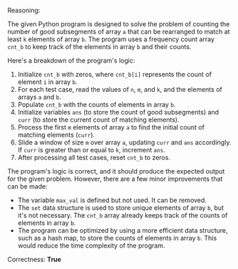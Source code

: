Reasoning:

The given Python program is designed to solve the problem of counting the number of good subsegments of array `a` that can be rearranged to match at least `k` elements of array `b`. The program uses a frequency count array `cnt_b` to keep track of the elements in array `b` and their counts.

Here's a breakdown of the program's logic:

1.  Initialize `cnt_b` with zeros, where `cnt_b[i]` represents the count of element `i` in array `b`.
2.  For each test case, read the values of `n`, `m`, and `k`, and the elements of arrays `a` and `b`.
3.  Populate `cnt_b` with the counts of elements in array `b`.
4.  Initialize variables `ans` (to store the count of good subsegments) and `curr` (to store the current count of matching elements).
5.  Process the first `m` elements of array `a` to find the initial count of matching elements (`curr`).
6.  Slide a window of size `m` over array `a`, updating `curr` and `ans` accordingly. If `curr` is greater than or equal to `k`, increment `ans`.
7.  After processing all test cases, reset `cnt_b` to zeros.

The program's logic is correct, and it should produce the expected output for the given problem. However, there are a few minor improvements that can be made:

*   The variable `max_val` is defined but not used. It can be removed.
*   The `set` data structure is used to store unique elements of array `b`, but it's not necessary. The `cnt_b` array already keeps track of the counts of elements in array `b`.
*   The program can be optimized by using a more efficient data structure, such as a hash map, to store the counts of elements in array `b`. This would reduce the time complexity of the program.

Correctness: **True**